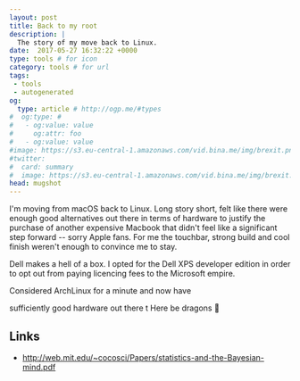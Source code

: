 ```yaml
---
layout: post
title: Back to my root
description: |
  The story of my move back to Linux.
date:  2017-05-27 16:32:22 +0000
type: tools # for icon
category: tools # for url
tags:
 - tools
 - autogenerated
og:
  type: article # http://ogp.me/#types
#  og:type: #
#   - og:value: value
#     og:attr: foo
#   - og:value: value
#image: https://s3.eu-central-1.amazonaws.com/vid.bina.me/img/brexit.png
#twitter:
#  card: summary
#  image: https://s3.eu-central-1.amazonaws.com/vid.bina.me/img/brexit.png
head: mugshot
---
```

I'm moving from macOS back to Linux. Long story short, felt like there were
enough good alternatives out there in terms of hardware to justify the
purchase of another expensive Macbook that didn't feel like a significant
step forward -- sorry Apple fans. For me the touchbar, strong build and
cool finish weren't enough to convince me to stay.

Dell makes a hell of a box.
I opted for the Dell XPS developer edition in order to opt out from paying
licencing fees to the Microsoft empire.

Considered ArchLinux for a minute and now have

sufficiently good hardware out there t
Here be dragons :dragon:

## Links

- http://web.mit.edu/~cocosci/Papers/statistics-and-the-Bayesian-mind.pdf
